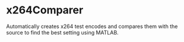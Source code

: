 # x264Comparer
Automatically creates x264 test encodes and compares them with the source to find the best setting using MATLAB.
